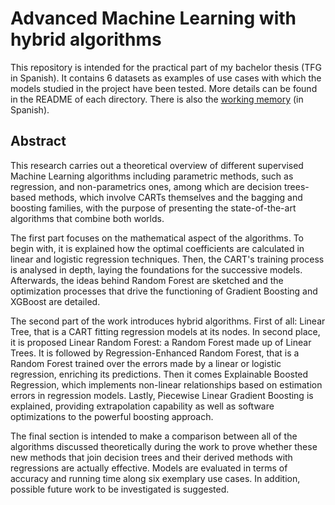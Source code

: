 # Advanced Machine Learning with hybrid algorithms

This repository is intended for the practical part of my bachelor thesis (TFG in Spanish). It contains 6 datasets as examples of use cases with which the models studied in the project have been tested. More details can be found in the README of each directory. There is also the [working memory](memoria.pdf) (in Spanish).

## Abstract

This research carries out a theoretical overview of different supervised Machine Learning algorithms including parametric methods, such as regression, and non-parametrics ones, among which are decision trees-based methods, which involve CARTs themselves and the bagging and boosting families, with the purpose of presenting the state-of-the-art algorithms that combine both worlds.

The first part focuses on the mathematical aspect of the algorithms. To begin with, it is explained how the optimal coefficients are calculated in linear and logistic regression techniques. Then, the CART's training process is analysed in depth, laying the foundations for the successive models. Afterwards, the ideas behind Random Forest are sketched and the optimization processes that drive the functioning of Gradient Boosting and XGBoost are detailed.

The second part of the work introduces hybrid algorithms. First of all: Linear Tree, that is a CART fitting regression models at its nodes. In second place, it is proposed Linear Random Forest: a Random Forest made up of Linear Trees. It is followed by Regression-Enhanced Random Forest, that is a Random Forest trained over the errors made by a linear or logistic regression, enriching its predictions. Then it comes Explainable Boosted Regression, which implements non-linear relationships based on estimation errors in regression models. Lastly, Piecewise Linear Gradient Boosting is explained, providing extrapolation capability as well as software optimizations to the powerful boosting approach.

The final section is intended to make a comparison between all of the algorithms discussed theoretically during the work to prove whether these new methods that join decision trees and their derived methods with regressions are actually effective. Models are evaluated in terms of accuracy and running time along six exemplary use cases. In addition, possible future work to be investigated is suggested.
